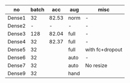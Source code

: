 
| no   | batch | acc   | aug  | misc |
|------|-------|-------|------|------|
|Dense1|   32  | 82.53 | norm |   -  |
|Dense2|   -   | -     | -    |   -  |
|Dense3|  128  | 82.04 | full |   -  |
|Dense4|   32  | 82.37 | full |   -  |
|Dense5|   32  |       | full |with fc+dropout|
|Dense6|   32  |       | auto |   -  |
|Dense7|   32  |       | auto |No resize|
|Dense9|   32  |       | hand |      |

